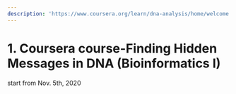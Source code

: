 ```yaml
---
description: 'https://www.coursera.org/learn/dna-analysis/home/welcome'
---
```


# 1. Coursera course-Finding Hidden Messages in DNA \(Bioinformatics I\)

start from Nov. 5th, 2020



